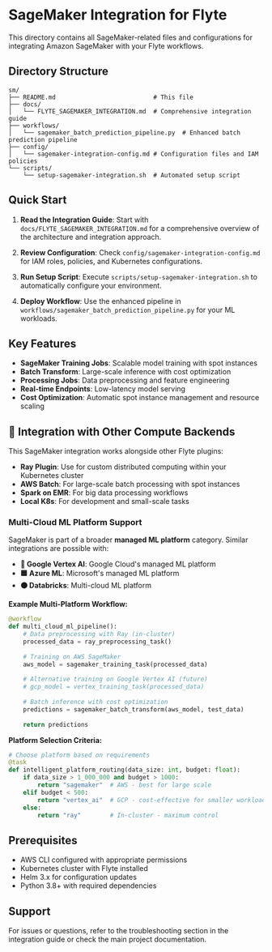 # SageMaker Integration for Flyte

This directory contains all SageMaker-related files and configurations for integrating Amazon SageMaker with your Flyte workflows.

## Directory Structure

```
sm/
├── README.md                           # This file
├── docs/
│   └── FLYTE_SAGEMAKER_INTEGRATION.md  # Comprehensive integration guide
├── workflows/
│   └── sagemaker_batch_prediction_pipeline.py  # Enhanced batch prediction pipeline
├── config/
│   └── sagemaker-integration-config.md # Configuration files and IAM policies
└── scripts/
    └── setup-sagemaker-integration.sh  # Automated setup script
```

## Quick Start

1. **Read the Integration Guide**: Start with `docs/FLYTE_SAGEMAKER_INTEGRATION.md` for a comprehensive overview of the architecture and integration approach.

2. **Review Configuration**: Check `config/sagemaker-integration-config.md` for IAM roles, policies, and Kubernetes configurations.

3. **Run Setup Script**: Execute `scripts/setup-sagemaker-integration.sh` to automatically configure your environment.

4. **Deploy Workflow**: Use the enhanced pipeline in `workflows/sagemaker_batch_prediction_pipeline.py` for your ML workloads.

## Key Features

- **SageMaker Training Jobs**: Scalable model training with spot instances
- **Batch Transform**: Large-scale inference with cost optimization
- **Processing Jobs**: Data preprocessing and feature engineering
- **Real-time Endpoints**: Low-latency model serving
- **Cost Optimization**: Automatic spot instance management and resource scaling

## 🔄 Integration with Other Compute Backends

This SageMaker integration works alongside other Flyte plugins:

- **Ray Plugin**: Use for custom distributed computing within your Kubernetes cluster
- **AWS Batch**: For large-scale batch processing with spot instances
- **Spark on EMR**: For big data processing workflows
- **Local K8s**: For development and small-scale tasks

### **Multi-Cloud ML Platform Support**
SageMaker is part of a broader **managed ML platform** category. Similar integrations are possible with:

- **🔵 Google Vertex AI**: Google Cloud's managed ML platform
- **🟦 Azure ML**: Microsoft's managed ML platform  
- **🟠 Databricks**: Multi-cloud ML platform

**Example Multi-Platform Workflow:**
```python
@workflow
def multi_cloud_ml_pipeline():
    # Data preprocessing with Ray (in-cluster)
    processed_data = ray_preprocessing_task()
    
    # Training on AWS SageMaker
    aws_model = sagemaker_training_task(processed_data)
    
    # Alternative training on Google Vertex AI (future)
    # gcp_model = vertex_training_task(processed_data)
    
    # Batch inference with cost optimization
    predictions = sagemaker_batch_transform(aws_model, test_data)
    
    return predictions
```

**Platform Selection Criteria:**
```python
# Choose platform based on requirements
@task
def intelligent_platform_routing(data_size: int, budget: float):
    if data_size > 1_000_000 and budget > 1000:
        return "sagemaker"  # AWS - best for large scale
    elif budget < 500:
        return "vertex_ai"  # GCP - cost-effective for smaller workloads
    else:
        return "ray"        # In-cluster - maximum control
```

## Prerequisites

- AWS CLI configured with appropriate permissions
- Kubernetes cluster with Flyte installed
- Helm 3.x for configuration updates
- Python 3.8+ with required dependencies

## Support

For issues or questions, refer to the troubleshooting section in the integration guide or check the main project documentation.
